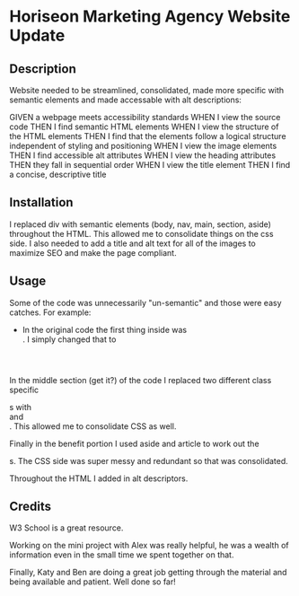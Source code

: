 # Horiseon Marketing Agency Website Update

## Description

Website needed to be streamlined, consolidated, made more specific with semantic elements and made accessable with alt descriptions:

GIVEN a webpage meets accessibility standards
WHEN I view the source code
THEN I find semantic HTML elements
WHEN I view the structure of the HTML elements
THEN I find that the elements follow a logical structure independent of styling and positioning
WHEN I view the image elements
THEN I find accessible alt attributes
WHEN I view the heading attributes
THEN they fall in sequential order
WHEN I view the title element
THEN I find a concise, descriptive title

## Installation

I replaced div with semantic elements (body, nav, main, section, aside) throughout the HTML.  This allowed me to consolidate things on the css side.  I also needed to add a title and alt text for all of the images to maximize SEO and make the page compliant.

## Usage

Some of the code was unnecessarily "un-semantic" and those were easy catches.  For example:
  -  In the original code the first thing inside <body> was <div class="header"> .  I simply changed that to <header>

In the middle section (get it?) of the code I replaced two different class specific <div>s with <main> and <section>.  This allowed me to consolidate CSS as well.

Finally in the benefit portion I used aside and article to work out the <div>s.  The CSS side was super messy and redundant so that was consolidated.

Throughout the HTML I added in alt descriptors.

## Credits

W3 School is a great resource.  

Working on the mini project with Alex was really helpful, he was a wealth of information even in the small time we spent together on that.

Finally, Katy and Ben are doing a great job getting through the material and being available and patient.  Well done so far!
